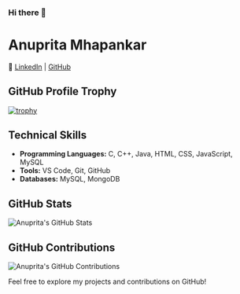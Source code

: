 ### Hi there 👋 

<!--
**Anuprita579/Anuprita579** is a ✨ _special_ ✨ repository because its `README.md` (this file) appears on your GitHub profile.

Here are some ideas to get you started:

- 🔭 I’m currently working on ...
- 🌱 I’m currently learning ...
- 👯 I’m looking to collaborate on ...
- 🤔 I’m looking for help with ...
- 💬 Ask me about ...
- 📫 How to reach me: ...
- 😄 Pronouns: ...
- ⚡ Fun fact: ...
-->
# Anuprita Mhapankar

🔗 [LinkedIn](https://www.linkedin.com/in/anupritamhapankar) | [GitHub](https://github.com/Anuprita579)

## GitHub Profile Trophy
[![trophy](https://github-profile-trophy.vercel.app/?username=Anuprita579&theme=onedark)](https://github.com/ryo-ma/github-profile-trophy)

## Technical Skills
- **Programming Languages:** C, C++, Java, HTML, CSS, JavaScript, MySQL
- **Tools:** VS Code, Git, GitHub
- **Databases:** MySQL, MongoDB

## GitHub Stats
![Anuprita's GitHub Stats](https://github-readme-stats.vercel.app/api?username=Anuprita579&show_icons=true&count_private=true&theme=radical)

## GitHub Contributions
![Anuprita's GitHub Contributions](https://github-readme-streak-stats.herokuapp.com/?user=Anuprita579)


Feel free to explore my projects and contributions on GitHub!



